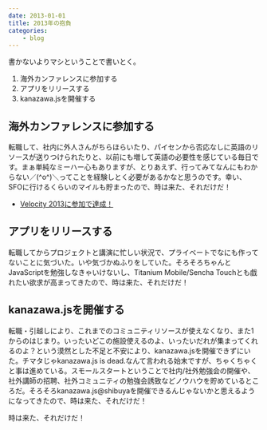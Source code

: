 ```yaml
---
date: 2013-01-01
title: 2013年の抱負
categories: 
    - blog
---
```


書かないよりマシということで書いとく。

1. 海外カンファレンスに参加する
2. アプリをリリースする
3. kanazawa.jsを開催する

## 海外カンファレンスに参加する

転職して、社内に外人さんがちらほらいたり、パイセンから否応なしに英語のリソースが送りつけられたりと、以前にも増して英語の必要性を感じている毎日です。まぁ単純なミーハー心もありますが、とりあえず、行ってみてなんにもわからない／(^o^)＼ってことを経験しとく必要があるかなと思うのです。幸い、SFOに行けるくらいのマイルも貯まったので、時は来た、それだけだ！

+ [Velocity 2013に参加で達成！](/mol/log/velocity2013/)

## アプリをリリースする

転職してからプロジェクトと講演に忙しい状況で、プライベートでなにも作ってないことに気づいた。いや気づかぬふりをしていた。そろそろちゃんとJavaScriptを勉強しなきゃいけないし、Titanium Mobile/Sencha Touchとも戯れたい欲求が高まってきたので、時は来た、それだけだ！

##  kanazawa.jsを開催する

転職・引越しにより、これまでのコミュニティリソースが使えなくなり、また1からのはじまり。いったいどこの施設使えるのよ、いったいだれが集まってくれるのよ？という漠然とした不足と不安により、kanazawa.jsを開催できずにいた。チマタじゃkanazawa.js is dead.なんて言われる始末ですが、ちゃくちゃくと事は進めている。スモールスタートということで社内/社外勉強会の開催や、社外講師の招聘、社外コミュニティの勉強会誘致などノウハウを貯めているところだ。そろそろkanazawa.js@shibuyaを開催できるんじゃないかと思えるようになってきたので、時は来た、それだけだ！

時は来た、それだけだ！
